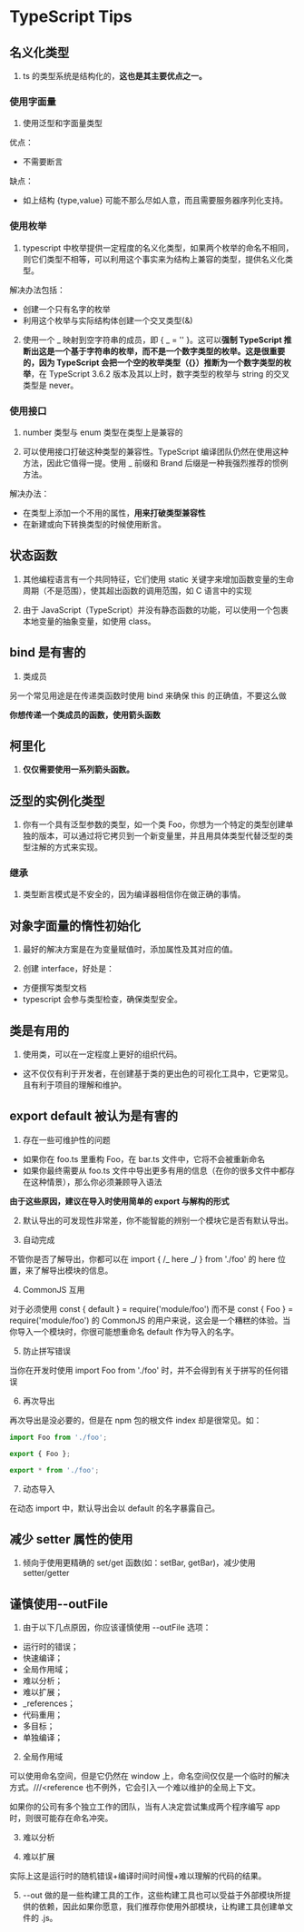 # TypeScript Tips

## 名义化类型

1. ts 的类型系统是结构化的，**这也是其主要优点之一。**

### 使用字面量

1. 使用泛型和字面量类型

优点：

- 不需要断言

缺点：

- 如上结构 {type,value} 可能不那么尽如人意，而且需要服务器序列化支持。

### 使用枚举

1. typescript 中枚举提供一定程度的名义化类型，如果两个枚举的命名不相同，则它们类型不相等，可以利用这个事实来为结构上兼容的类型，提供名义化类型。

解决办法包括：

- 创建一个只有名字的枚举
- 利用这个枚举与实际结构体创建一个交叉类型(&)

2. 使用一个 _ 映射到空字符串的成员，即 { _ = '' }。这可以**强制 TypeScript 推断出这是一个基于字符串的枚举，而不是一个数字类型的枚举。这是很重要的，因为 TypeScript 会把一个空的枚举类型（{}）推断为一个数字类型的枚举**，在 TypeScript 3.6.2 版本及其以上时，数字类型的枚举与 string 的交叉类型是 never。

### 使用接口

1. number 类型与 enum 类型在类型上是兼容的

2. 可以使用接口打破这种类型的兼容性。TypeScript 编译团队仍然在使用这种方法，因此它值得一提。使用 \_ 前缀和 Brand 后缀是一种我强烈推荐的惯例方法。

解决办法：

- 在类型上添加一个不用的属性，**用来打破类型兼容性**
- 在新建或向下转换类型的时候使用断言。

## 状态函数

1. 其他编程语言有一个共同特征，它们使用 static 关键字来增加函数变量的生命周期（不是范围），使其超出函数的调用范围，如 C 语言中的实现

2. 由于 JavaScript（TypeScript）并没有静态函数的功能，可以使用一个包裹本地变量的抽象变量，如使用 class。

## bind 是有害的

1. 类成员

另一个常见用途是在传递类函数时使用 bind 来确保 this 的正确值，不要这么做

**你想传递一个类成员的函数，使用箭头函数**

## 柯里化

1. **仅仅需要使用一系列箭头函数。**

## 泛型的实例化类型

1. 你有一个具有泛型参数的类型，如一个类 Foo，你想为一个特定的类型创建单独的版本，可以通过将它拷贝到一个新变量里，并且用具体类型代替泛型的类型注解的方式来实现。

### 继承

1. 类型断言模式是不安全的，因为编译器相信你在做正确的事情。

## 对象字面量的惰性初始化

1. 最好的解决方案是在为变量赋值时，添加属性及其对应的值。

2. 创建 interface，好处是：

- 方便撰写类型文档
- typescript 会参与类型检查，确保类型安全。

## 类是有用的

1. 使用类，可以在一定程度上更好的组织代码。

- 这不仅仅有利于开发者，在创建基于类的更出色的可视化工具中，它更常见。且有利于项目的理解和维护。

## export default 被认为是有害的

1. 存在一些可维护性的问题

- 如果你在 foo.ts 里重构 Foo，在 bar.ts 文件中，它将不会被重新命名
- 如果你最终需要从 foo.ts 文件中导出更多有用的信息（在你的很多文件中都存在这种情景），那么你必须兼顾导入语法

**由于这些原因，建议在导入时使用简单的 export 与解构的形式**

2. 默认导出的可发现性非常差，你不能智能的辨别一个模块它是否有默认导出。

3. 自动完成

不管你是否了解导出，你都可以在 import { /_ here _/ } from './foo' 的 here 位置，来了解导出模块的信息。

4. CommonJS 互用

对于必须使用 const { default } = require('module/foo') 而不是 const { Foo } = require('module/foo') 的 CommonJS 的用户来说，这会是一个糟糕的体验。当你导入一个模块时，你很可能想重命名 default 作为导入的名字。

5. 防止拼写错误

当你在开发时使用 import Foo from './foo' 时，并不会得到有关于拼写的任何错误

6. 再次导出

再次导出是没必要的，但是在 npm 包的根文件 index 却是很常见。如：

```ts
import Foo from './foo';

export { Foo };

export * from './foo';
```

7. 动态导入

在动态 import 中，默认导出会以 default 的名字暴露自己。

## 减少 setter 属性的使用

1. 倾向于使用更精确的 set/get 函数(如：setBar, getBar)，减少使用 setter/getter

## 谨慎使用--outFile

1. 由于以下几点原因，你应该谨慎使用 --outFile 选项：

- 运行时的错误；
- 快速编译；
- 全局作用域；
- 难以分析；
- 难以扩展；
- \_references；
- 代码重用；
- 多目标；
- 单独编译；

2. 全局作用域

可以使用命名空间，但是它仍然在 window 上，命名空间仅仅是一个临时的解决方式。///\<reference 也不例外，它会引入一个难以维护的全局上下文。

如果你的公司有多个独立工作的团队，当有人决定尝试集成两个程序编写 app 时，则很可能存在命名冲突。

3. 难以分析

4. 难以扩展

实际上这是运行时的随机错误+编译时间时间慢+难以理解的代码的结果。

5. --out 做的是一些构建工具的工作，这些构建工具也可以受益于外部模块所提供的依赖，因此如果你愿意，我们推荐你使用外部模块，让构建工具创建单文件的 .js。
